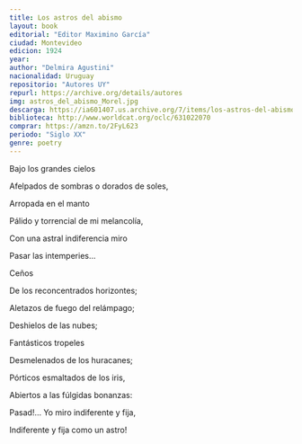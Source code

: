 ```yaml
---
title: Los astros del abismo
layout: book
editorial: "Editor Maximino García"
ciudad: Montevideo
edicion: 1924
year: 
author: "Delmira Agustini"
nacionalidad: Uruguay
repositorio: "Autores UY"
repurl: https://archive.org/details/autores
img: astros_del_abismo_Morel.jpg
descarga: https://ia601407.us.archive.org/7/items/los-astros-del-abismo-delmira-agustina/Los%20astros%20del%20abismo%20-%20Delmira%20Agustina.pdf
biblioteca: http://www.worldcat.org/oclc/631022070
comprar: https://amzn.to/2FyL623
periodo: "Siglo XX"
genre: poetry
---
```

 
Bajo los grandes cielos 
 
Afelpados de sombras o dorados de soles, 
 
Arropada en el manto 
 
Pálido y torrencial de mi melancolía, 
 
Con una astral indiferencia miro 
 
Pasar las intemperies...
  
Ceños 
 
De los reconcentrados horizontes; 
 
Aletazos de fuego del relámpago;
  
Deshielos de las nubes; 
 
Fantásticos tropeles 
 
Desmelenados de los huracanes; 
 
Pórticos esmaltados de los iris, 
 
Abiertos a las fúlgidas bonanzas:
 
Pasad!... Yo miro indiferente y fija,
 
Indiferente y fija como un astro!
